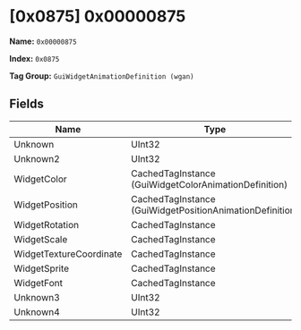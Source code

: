 # [0x0875] 0x00000875

**Name:** ```0x00000875```

**Index:** ```0x0875```

**Tag Group:** ```GuiWidgetAnimationDefinition (wgan)```

## Fields

Name	| Type	| Value
---	|---	|---	|
Unknown	|UInt32	|0
Unknown2	|UInt32	|0
WidgetColor	|CachedTagInstance (GuiWidgetColorAnimationDefinition)	|[[0x07AC] 0x000007AC](../GuiWidgetColorAnimationDefinition/07AC.md)
WidgetPosition	|CachedTagInstance (GuiWidgetPositionAnimationDefinition)	|[[0x0877] 0x00000877](../GuiWidgetPositionAnimationDefinition/0877.md)
WidgetRotation	|CachedTagInstance	|null
WidgetScale	|CachedTagInstance	|null
WidgetTextureCoordinate	|CachedTagInstance	|null
WidgetSprite	|CachedTagInstance	|null
WidgetFont	|CachedTagInstance	|null
Unknown3	|UInt32	|0
Unknown4	|UInt32	|0


